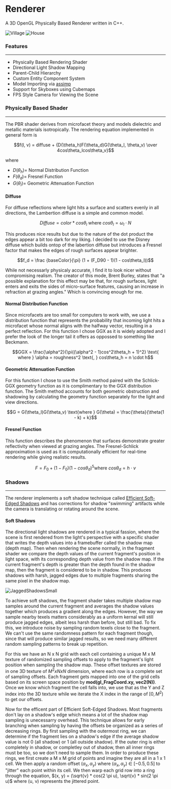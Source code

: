 # Renderer
A 3D OpenGL Physically Based Renderer written in C++.

![Village](https://github.com/user-attachments/assets/45f6fb97-62dc-4435-b2b2-9320fac69945)
![House](https://github.com/user-attachments/assets/01192669-82f7-42df-ab93-0a3f002496c0)

### Features
---
* Physically Based Rendering Shader
* Directional Light Shadow Mapping
* Parent-Child Hierarchy
* Custom Entity Component System
* Model Importing via [assimp](https://github.com/assimp/assimp)
* Support for Skyboxes using Cubemaps
* FPS Style Camera for Viewing the Scene

### Physically Based Shader
---
The PBR shader derives from microfacet theory and models dielectric and metallic materials isotropically.
The rendering equation implemented in general form is

$$f(l, v) = diffuse + {D(\theta_h)F(\theta_d)G(\theta_l, \theta_v) \over 4cos\theta_lcos\theta_v}$$

where 
* $D(\theta_h) =$ Normal Distribution Function
* $F(\theta_d) =$ Fresnel Function
* $G(\theta_l) =$ Geometric Attenuation Function

#### Diffuse
For diffuse reflections where light hits a surface and scatters evenly in all directions, the Lambertion diffuse is a simple and common model.

$$Diffuse = color * cos\theta_l \text{  where } cos\theta_l=\omega_l \cdot N$$

This produces nice results but due to the nature of the dot product the edges appear a bit too dark for my liking. I decided to use the Disney diffuse which builds ontop of the labertion diffuse but introduces a Fresnel factor that makes the edges of rough surfaces appear brighter.

$$f_d = \frac {baseColor}{\pi} (1 + (F_D90 - 1)(1 - cos\theta_l))$$

While not necessarly physicaly accurate, I find it to look nicer without compromising realism. The creator of this mode, Brent Burley, states that "a possible explanation for this effect may be that, for rough surfaces, light enters and exits the sides of micro-surface features, causing an increase in refraction at grazing angles." Which is convincing enough for me.

#### Normal Distribution Function
Since microfacets are too small for computers to work with, we use a distribution function that represents the probability that incoming light hits a microfacet whose normal aligns with the halfway vector, resulting in a perfect reflection. For this function I chose GGX as it is widely adopted and I prefer the look of the longer tail it offers as oppossed to something like Beckmann. 

$$GGX = \frac{\alpha^2}{\pi((\alpha^2 - 1)cos^2\theta_h + 1)^2} \text{  where } \alpha = roughness^2 \text{, } cos\theta_h = n \cdot h$$

#### Geometric Attenuation Function
For this function I chose to use the Smith method paired with the Schlick-GGX geometry function as it is complimentary to the GGX distribution function. The Smith method accounts for both geometric obstruction and shadowing by calculating the geometry function separately for the light and view directions.

$$G = G(\theta_l)G(\theta_v) \text{where } G(\theta) = \frac{\theta}{\theta(1 - k) + k}$$

#### Fresnel Function
This function describes the phenomenon that surfaces demonstrate greater reflectivity when viewed at grazing angles. The Fresnel-Schlick approximation is used as it is computationally efficient for real-time rendering while giving realistic results.

$$F = F_0 + (1 - F_0)(1 - cos\theta_d)^5 \text{where } cos\theta_d = h \cdot v$$

### Shadows
---
The renderer implements a soft shadow technique called [Efficient Soft-Edged Shadows](https://developer.nvidia.com/gpugems/gpugems2/part-ii-shading-lighting-and-shadows/chapter-17-efficient-soft-edged-shadows-using) and has corrections for shadow "swimming" artifacts while the camera is translating or rotating around the scene.

#### Soft Shadows
The directional light shadows are rendered in a typical fassion, where the scene is first rendered from the light's perspective with a specific shader that writes the depth values into a framebuffer called the shadow map (depth map). Then when rendering the scene normally, in the fragment shader we compare the depth values of the current fragment's position in light space, with its corresponding depth value from the shadow map. If the current fragment's depth is greater than the depth found in the shadow map, then the fragment is considered to be in shadow. This produces shadows with harsh, jagged edges due to multiple fragments sharing the same pixel in the shadow map.

![JaggedShadowsSmall](https://github.com/user-attachments/assets/8d7ef0b9-85c7-428e-8064-6e0f504d5ae9)

To achieve soft shadows, the fragment shader takes multiple shadow map samples around the current fragment and averages the shadow values together which produces a gradient along the edges. However, the way we sample nearby texels matters considerably as a uniform kernal will still produce jagged edges, albeit less harsh than before, but still bad. To fix this, we introduce noise by sampling random texels close to the fragment. We can't use the same randomness pattern for each fragment though, since that will produce similar jagged results, so we need many different random sampling patterns to break up repetition.

For this we have an N x N grid with each cell containing a unique M x M texture of randomized sampling offsets to apply to the fragment's light position when sampling the shadow map. These offset textures are stored in one 3D texture of $M^2 x N x N$ dimension, where each row is a complete set of sampling offsets. Each fragment gets mapped into one of the grid cells based on its screen space position by **mod(gl_FragCoord.xy, vec2(N))**. Once we know which fragment the cell falls into, we use that as the Y and Z index into the 3D texture while we iterate the X index in the range of $[0, M^2)$ to get our offsets.

Now for the efficent part of Efficient Soft-Edged Shadows. Most fragments don't lay on a shadow's edge which means a lot of the shadow map sampling is unecessarry overhead. This technique allows for early branching when sampling by having the offsets be organized as a series of decreasing rings. By first sampling with the outermost ring, we can determine if the fragment lies on a shadow's edge if the average shadow value is not 0 (all shadow) or 1 (all outside shadow). If the outer ring is either completely in shadow, or completley out of shadow, then all inner rings must be too, so we don't need to sample them. In order to produce these rings, we first create a M x M grid of points and imagine they are all in a 1 x 1 cell. We then apply a random offset $(\alpha_x, \alpha_y)$ where $(\alpha_x, \alpha_y)$ ∈ $[-0.5, 0.5]$ to "jitter" each point within its cell. We then warp each grid row into a ring through the equation, $(x, y) = (\sqrt{v} * cos(2 \pi u), \sqrt{v} * sin(2 \pi u)$ where (u, v) represents the jittered point.
